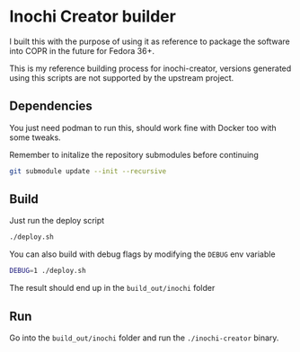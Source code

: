 # Inochi Creator builder

I built this with the purpose of using it as reference to package the software into COPR in the future for Fedora 36+.

This is my reference building process for inochi-creator, versions generated using this scripts are not supported by the upstream project.

## Dependencies

You just need podman to run this, should work fine with Docker too with some tweaks.

Remember to initalize the repository submodules before continuing

```sh
git submodule update --init --recursive
```

## Build

Just run the deploy script

```sh
./deploy.sh
```

You can also build with debug flags by modifying the `DEBUG` env variable

```sh
DEBUG=1 ./deploy.sh
```

The result should end up in the `build_out/inochi` folder

## Run

Go into the `build_out/inochi` folder and run the `./inochi-creator` binary.
